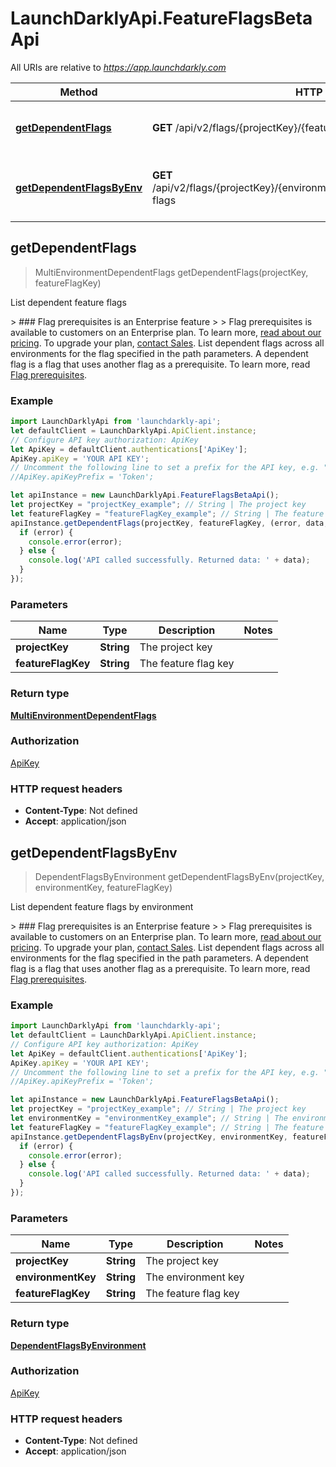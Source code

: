 # LaunchDarklyApi.FeatureFlagsBetaApi

All URIs are relative to *https://app.launchdarkly.com*

Method | HTTP request | Description
------------- | ------------- | -------------
[**getDependentFlags**](FeatureFlagsBetaApi.md#getDependentFlags) | **GET** /api/v2/flags/{projectKey}/{featureFlagKey}/dependent-flags | List dependent feature flags
[**getDependentFlagsByEnv**](FeatureFlagsBetaApi.md#getDependentFlagsByEnv) | **GET** /api/v2/flags/{projectKey}/{environmentKey}/{featureFlagKey}/dependent-flags | List dependent feature flags by environment



## getDependentFlags

> MultiEnvironmentDependentFlags getDependentFlags(projectKey, featureFlagKey)

List dependent feature flags

&gt; ### Flag prerequisites is an Enterprise feature &gt; &gt; Flag prerequisites is available to customers on an Enterprise plan. To learn more, [read about our pricing](https://launchdarkly.com/pricing/). To upgrade your plan, [contact Sales](https://launchdarkly.com/contact-sales/).  List dependent flags across all environments for the flag specified in the path parameters. A dependent flag is a flag that uses another flag as a prerequisite. To learn more, read [Flag prerequisites](https://launchdarkly.com/docs/home/flags/prereqs). 

### Example

```javascript
import LaunchDarklyApi from 'launchdarkly-api';
let defaultClient = LaunchDarklyApi.ApiClient.instance;
// Configure API key authorization: ApiKey
let ApiKey = defaultClient.authentications['ApiKey'];
ApiKey.apiKey = 'YOUR API KEY';
// Uncomment the following line to set a prefix for the API key, e.g. "Token" (defaults to null)
//ApiKey.apiKeyPrefix = 'Token';

let apiInstance = new LaunchDarklyApi.FeatureFlagsBetaApi();
let projectKey = "projectKey_example"; // String | The project key
let featureFlagKey = "featureFlagKey_example"; // String | The feature flag key
apiInstance.getDependentFlags(projectKey, featureFlagKey, (error, data, response) => {
  if (error) {
    console.error(error);
  } else {
    console.log('API called successfully. Returned data: ' + data);
  }
});
```

### Parameters


Name | Type | Description  | Notes
------------- | ------------- | ------------- | -------------
 **projectKey** | **String**| The project key | 
 **featureFlagKey** | **String**| The feature flag key | 

### Return type

[**MultiEnvironmentDependentFlags**](MultiEnvironmentDependentFlags.md)

### Authorization

[ApiKey](../README.md#ApiKey)

### HTTP request headers

- **Content-Type**: Not defined
- **Accept**: application/json


## getDependentFlagsByEnv

> DependentFlagsByEnvironment getDependentFlagsByEnv(projectKey, environmentKey, featureFlagKey)

List dependent feature flags by environment

&gt; ### Flag prerequisites is an Enterprise feature &gt; &gt; Flag prerequisites is available to customers on an Enterprise plan. To learn more, [read about our pricing](https://launchdarkly.com/pricing/). To upgrade your plan, [contact Sales](https://launchdarkly.com/contact-sales/).  List dependent flags across all environments for the flag specified in the path parameters. A dependent flag is a flag that uses another flag as a prerequisite. To learn more, read [Flag prerequisites](https://launchdarkly.com/docs/home/flags/prereqs). 

### Example

```javascript
import LaunchDarklyApi from 'launchdarkly-api';
let defaultClient = LaunchDarklyApi.ApiClient.instance;
// Configure API key authorization: ApiKey
let ApiKey = defaultClient.authentications['ApiKey'];
ApiKey.apiKey = 'YOUR API KEY';
// Uncomment the following line to set a prefix for the API key, e.g. "Token" (defaults to null)
//ApiKey.apiKeyPrefix = 'Token';

let apiInstance = new LaunchDarklyApi.FeatureFlagsBetaApi();
let projectKey = "projectKey_example"; // String | The project key
let environmentKey = "environmentKey_example"; // String | The environment key
let featureFlagKey = "featureFlagKey_example"; // String | The feature flag key
apiInstance.getDependentFlagsByEnv(projectKey, environmentKey, featureFlagKey, (error, data, response) => {
  if (error) {
    console.error(error);
  } else {
    console.log('API called successfully. Returned data: ' + data);
  }
});
```

### Parameters


Name | Type | Description  | Notes
------------- | ------------- | ------------- | -------------
 **projectKey** | **String**| The project key | 
 **environmentKey** | **String**| The environment key | 
 **featureFlagKey** | **String**| The feature flag key | 

### Return type

[**DependentFlagsByEnvironment**](DependentFlagsByEnvironment.md)

### Authorization

[ApiKey](../README.md#ApiKey)

### HTTP request headers

- **Content-Type**: Not defined
- **Accept**: application/json

